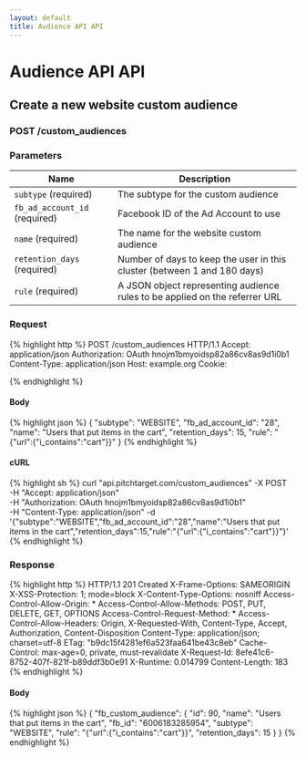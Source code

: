 ```yaml
---
layout: default
title: Audience API API
---
```


# Audience API API

## Create a new website custom audience

### POST /custom_audiences


### Parameters

Name | Description |
-----|-------------|
`subtype` (required) | The subtype for the custom audience |
`fb_ad_account_id` (required) | Facebook ID of the Ad Account to use |
`name` (required) | The name for the website custom audience |
`retention_days` (required) | Number of days to keep the user in this cluster (between 1 and 180 days) |
`rule` (required) | A JSON object representing audience rules to be applied on the referrer URL |

### Request

{% highlight http %}
POST /custom_audiences HTTP/1.1
Accept: application/json
Authorization: OAuth hnojm1bmyoidsp82a86cv8as9d1i0b1
Content-Type: application/json
Host: example.org
Cookie: 

{% endhighlight %}

#### Body

{% highlight json %}
{
  "subtype": "WEBSITE",
  "fb_ad_account_id": "28",
  "name": "Users that put items in the cart",
  "retention_days": 15,
  "rule": "{\"url\":{\"i_contains\":\"cart\"}}"
}
{% endhighlight %}

#### cURL

{% highlight sh %}
curl "api.pitchtarget.com/custom_audiences" -X POST \
	-H "Accept: application/json" \
	-H "Authorization: OAuth hnojm1bmyoidsp82a86cv8as9d1i0b1" \
	-H "Content-Type: application/json" -d '{"subtype":"WEBSITE","fb_ad_account_id":"28","name":"Users that put items in the cart","retention_days":15,"rule":"{\"url\":{\"i_contains\":\"cart\"}}"}'
{% endhighlight %}

### Response

{% highlight http %}
HTTP/1.1 201 Created
X-Frame-Options: SAMEORIGIN
X-XSS-Protection: 1; mode=block
X-Content-Type-Options: nosniff
Access-Control-Allow-Origin: *
Access-Control-Allow-Methods: POST, PUT, DELETE, GET, OPTIONS
Access-Control-Request-Method: *
Access-Control-Allow-Headers: Origin, X-Requested-With, Content-Type, Accept, Authorization, Content-Disposition
Content-Type: application/json; charset=utf-8
ETag: "b9dc15f4281ef6a523faa641be43c8eb"
Cache-Control: max-age=0, private, must-revalidate
X-Request-Id: 8efe41c6-8752-407f-821f-b89ddf3b0e91
X-Runtime: 0.014799
Content-Length: 183
{% endhighlight %}

#### Body

{% highlight json %}
{
  "fb_custom_audience": {
    "id": 90,
    "name": "Users that put items in the cart",
    "fb_id": "6006183285954",
    "subtype": "WEBSITE",
    "rule": "{\"url\":{\"i_contains\":\"cart\"}}",
    "retention_days": 15
  }
}
{% endhighlight %}


